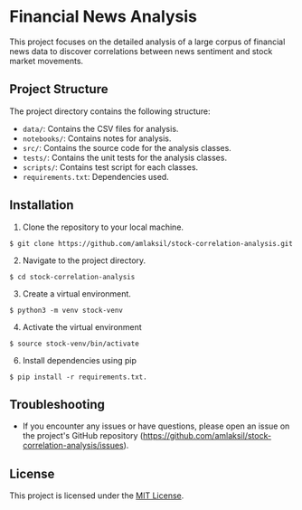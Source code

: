 # Financial News Analysis

This project focuses on the detailed analysis of a large corpus of financial news data to discover correlations between news sentiment and stock market movements.

## Project Structure

The project directory contains the following structure:

- `data/`: Contains the CSV files for analysis.
- `notebooks/`: Contains notes for analysis.
- `src/`: Contains the source code for the analysis classes.
- `tests/`: Contains the unit tests for the analysis classes.
- `scripts/`: Contains test script for each classes.
- `requirements.txt`: Dependencies used.

## Installation

1. Clone the repository to your local machine.
```
$ git clone https://github.com/amlaksil/stock-correlation-analysis.git
```
2. Navigate to the project directory.
```
$ cd stock-correlation-analysis
```
3. Create a virtual environment.
```
$ python3 -m venv stock-venv
```
4. Activate the virtual environment
```
$ source stock-venv/bin/activate
```
6. Install dependencies using pip
```
$ pip install -r requirements.txt.
```

## Troubleshooting

- If you encounter any issues or have questions, please open an issue on the project's GitHub repository (https://github.com/amlaksil/stock-correlation-analysis/issues).

## License

This project is licensed under the [MIT License](https://mit-license.org/amlaksil).
